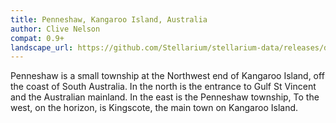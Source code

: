 ```yaml
---
title: Penneshaw, Kangaroo Island, Australia
author: Clive Nelson
compat: 0.9+
landscape_url: https://github.com/Stellarium/stellarium-data/releases/download/landscapes/penneshaw.zip
---
```

Penneshaw is a small township at the Northwest end of Kangaroo Island, off the coast of South Australia. In the north is the entrance to Gulf St Vincent and the Australian mainland. In the east is the Penneshaw township, To the west, on the horizon, is Kingscote, the main town on Kangaroo Island.